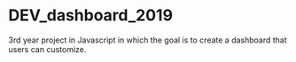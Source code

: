 # DEV_dashboard_2019
3rd year project in Javascript in which the goal is to create a dashboard that users can customize.
